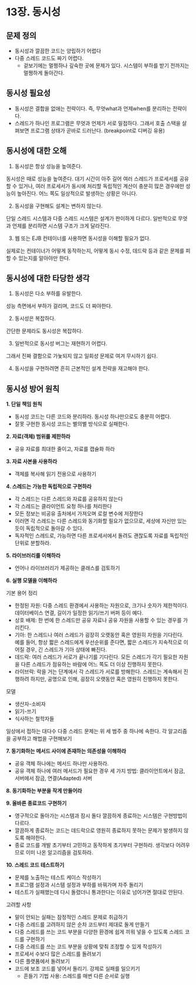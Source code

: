 # 13장. 동시성

## 문제 정의

- 동시성과 깔끔한 코드는 양립하기 어렵다
- 다중 스레드 코드도 짜기 어렵다. 
  - 겉보기에는 멀쩡하나 깊숙한 곳에 문제가 있다. 시스템이 부하를 받기 전까지는 멀쩡하게 돌아간다.

## 동시성 필요성

- 동시성은 결합을 없애는 전략이다. 즉, 무엇what과 언제when를 분리하는 전략이다.
- 스레드가 하나인 프로그램은 무엇과 언제가 서로 밀접하다. 그래서 호출 스택을 살펴보면 프로그램 상태가 곧바로 드러난다. (breakpoint로 디버깅 유용)

## 동시성에 대한 오해

1. 동시성은 항상 성능을 높여준다.

동시성은 때로 성능을 높여준다. 대기 시간이 아주 길어 여러 스레드가 프로세서를 공유할 수 있거나, 
여러 프로세서가 동시에 처리할 독립적인 계산이 충분히 많은 경우에만 성능이 높아진다.
어느 쪽도 일상적으로 발생하는 상황은 아니다.

2. 동시성을 구현해도 설계는 변하지 않는다.

단일 스레드 시스템과 다중 스레드 시스템은 설계가 판이하게 다르다. 일반적으로 무엇과 언제를 분리하면 시스템 구조가 크게 달라진다.

3. 웹 또는 EJB 컨테이너를 사용하면 동시성을 이해할 필요가 없다.

실제로는 컨테이너가 어떻게 동작하는지, 어떻게 동시 수정, 데드락 등과 같은 문제를 피할 수 있는지를 알아야만 한다.

## 동시성에 대한 타당한 생각

1. 동시성은 다소 부하를 유발한다. 

성능 측면에서 부하가 걸리며, 코드도 더 짜야한다.

2. 동시성은 복잡하다. 

간단한 문제라도 동시성은 복잡하다.

3. 일반적으로 동시성 버그는 재현하기 어렵다.

그래서 진짜 결함으로 가눚되지 않고 일회성 문제로 여겨 무시하기 쉽다.

4. 동시성을 구현하려면 흔히 근본적인 설계 전략을 재고해야 한다.

## 동시성 방어 원칙

**1. 단일 책임 원칙**

- 동시성 코드는 다른 코드와 분리하라. 동시성 하나만으로도 충분히 어렵다.
- 잘못 구현한 동시성 코드는 별의별 방식으로 실패한다.

**2. 자료(객체) 범위를 제한하라**

- 공유 자료를 최대한 줄이고, 자료를 캡슐화 하라

**3. 자료 사본을 사용하라**

- 객체를 복사해 읽기 전용으로 사용하기

**4. 스레드는 가능한 독립적으로 구현하라**

- 각 스레드는 다른 스레드와 자료를 공유하지 않는다
- 각 스레드는 클라이언트 요청 하나를 처리한다
- 모든 정보는 비공유 출처에서 가져오며 로컬 변수에 저장한다
- 이러면 각 스레드는 다른 스레드와 동기화할 필요가 없으므로, 세상에 자신만 있는 듯이 독립적으로 돌아갈 수 있다.
- 독자적인 스레드로, 가능하면 다른 프로세서에서 돌려도 괜찮도록 자료를 독립적인 단위로 분할하라.

**5. 라이브러리를 이해하라**

- 언어나 라이브러리가 제공하는 클래스를 검토하기

**6. 실행 모델을 이해하라**

기본 용어 정리

- 한정된 자원: 다중 스레드 환경에서 사용하는 자원으로, 크기나 숫자가 제한적이다. 데이터베이스 연결, 길이가 일정한 읽기/쓰기 버퍼 등이 예다.
- 상호 배제: 한 번에 한 스레드만 공유 자료나 공유 자원을 사용할 수 있는 경우를 가리킨다.
- 기아: 한 스레드나 여러 스레드가 굉장히 오랫동안 혹은 영원히 자원을 기다린다. <br />
예를 들어, 항상 짧은 스레드에게 우선순위를 준다면, 짧은 스레드가 지속적으로 이어질 경우, 긴 스레드가 기아 상태에 빠진다.
- 데드락: 여러 스레드가 서로가 끝나기를 기다린다. 모든 스레드가 각기 필요한 자원을 다른 스레드가 점유하는 바람에 어느 쪽도 더 이상 진행하지 못한다.
- 라이브락: 락을 거는 단계에서 각 스레드가 서로를 방해한다. 스레드는 계속해서 진행하려 하지만, 공명으로 인해, 굉장히 오랫동안 혹은 영원히 진행하지 못한다.

모델

- 생산자-소비자
- 읽기-쓰기
- 식사하는 철학자들

일상에서 접하는 대다수 다중 스레드 문제는 위 세 범주 중 하나에 속한다. 각 알고리즘을 공부하고 해법을 구현해보기

**7. 동기화하는 메서드 사이에 존재하는 의존성을 이해하라**

- 공유 객체 하나에는 메서드 하나만 사용하라.
- 공유 객체 하나에 여러 메서드가 필요한 경우 세 가지 방법: 클라이언트에서 잠금, 서버에서 잠금, 연결(Adapted) 서버

**8. 동기화하는 부분을 작게 만들어라**

**9. 올바른 종료코드 구현하기**

- 영구적으로 돌아가는 시스템과 잠시 돌다 깔끔하게 종료하는 시스템은 구현방법이 다르다.
- 깔끔하게 종료하는 코드는 데드락으로 영원히 종료하지 못하는 문제가 발생하지 않도록 해야한다.
- 종료 코드를 개발 초기부터 고민하고 동작하게 초기부터 구현하라. 생각보다 어려우므로 이미 나온 알고리즘을 검토하라.

**10. 스레드 코드 테스트하기**

- 문제를 노출하는 테스트 케이스 작성하기
- 프로그램 설정과 시스템 설정과 부하를 바꿔가며 자주 돌리기
- 테스트가 실패했는데 다시 돌렸더니 통과한다는 이유로 넘어가면 절대로 안된다.

고려할 사항

- 말이 안되는 실패는 잠정적인 스레드 문제로 취급하기
- 다중 스레드를 고려하지 않은 순차 코드부터 제대로 돌게 만들기
- 다중 스레드를 쓰는 코드 부분을 다양한 환경에 쉽게 끼워 넣을 수 있도록 스레드 코드를 구현하기
- 다중 스레드를 쓰는 코드 부분을 상황에 맞춰 조정할 수 있게 작성하기
- 프로세서 수보다 많은 스레드를 돌려보기
- 다른 플랫폼에서 돌려보기
- 코드에 보조 코드를 넣어서 돌리기. 강제로 실패를 일으키기
  - 흔들기 기법 사용: 스레드를 매번 다른 순서로 실행 
